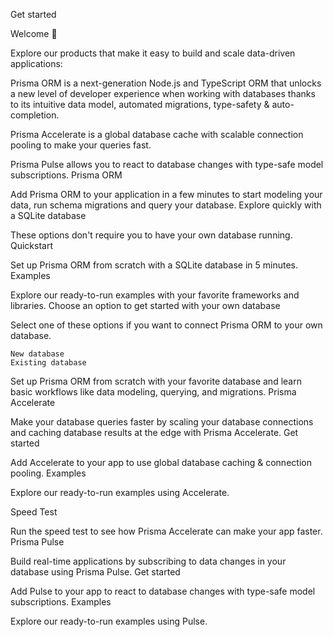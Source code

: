 Get started

Welcome 👋

Explore our products that make it easy to build and scale data-driven applications:

Prisma ORM is a next-generation Node.js and TypeScript ORM that unlocks a new level of developer experience when working with databases thanks to its intuitive data model, automated migrations, type-safety & auto-completion.

Prisma Accelerate is a global database cache with scalable connection pooling to make your queries fast.

Prisma Pulse allows you to react to database changes with type-safe model subscriptions.
Prisma ORM

Add Prisma ORM to your application in a few minutes to start modeling your data, run schema migrations and query your database.
Explore quickly with a SQLite database

These options don't require you to have your own database running.
Quickstart

Set up Prisma ORM from scratch with a SQLite database in 5 minutes.
Examples

Explore our ready-to-run examples with your favorite frameworks and libraries.
Choose an option to get started with your own database

Select one of these options if you want to connect Prisma ORM to your own database.

    New database
    Existing database

Set up Prisma ORM from scratch with your favorite database and learn basic workflows like data modeling, querying, and migrations.
Prisma Accelerate

Make your database queries faster by scaling your database connections and caching database results at the edge with Prisma Accelerate.
Get started

Add Accelerate to your app to use global database caching & connection pooling.
Examples

Explore our ready-to-run examples using Accelerate.

Speed Test

Run the speed test to see how Prisma Accelerate can make your app faster.
Prisma Pulse

Build real-time applications by subscribing to data changes in your database using Prisma Pulse.
Get started

Add Pulse to your app to react to database changes with type-safe model subscriptions.
Examples

Explore our ready-to-run examples using Pulse.